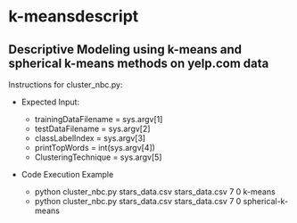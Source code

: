 k-meansdescript
===================

Descriptive Modeling using k-means and spherical k-means methods on yelp.com data
-------------------
Instructions for cluster_nbc.py:

- Expected Input:
	- trainingDataFilename = sys.argv[1]
	- testDataFilename = sys.argv[2]
	- classLabelIndex = sys.argv[3]
	- printTopWords = int(sys.argv[4])
	- ClusteringTechnique = sys.argv[5]

- Code Execution Example
	- python cluster_nbc.py stars_data.csv stars_data.csv 7 0 k-means
	- python cluster_nbc.py stars_data.csv stars_data.csv 7 0 spherical-k-means


